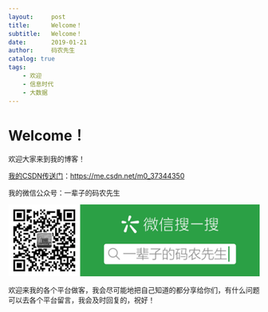 ```yaml
---
layout:     post           
title:      Welcome！           
subtitle:   Welcome！
date:       2019-01-21
author:     码农先生
catalog: true
tags:
    - 欢迎
    - 信息时代
    - 大数据
---
```


# Welcome！
欢迎大家来到我的博客！

[我的CSDN传送门](https://me.csdn.net/m0_37344350)：https://me.csdn.net/m0_37344350


我的微信公众号：一辈子的码农先生


<div align=center><img alt="我的微信公众号" src="image/my-QR-code2.jpg"/></div>



欢迎来我的各个平台做客，我会尽可能地把自己知道的都分享给你们，有什么问题可以去各个平台留言，我会及时回复的，祝好！

